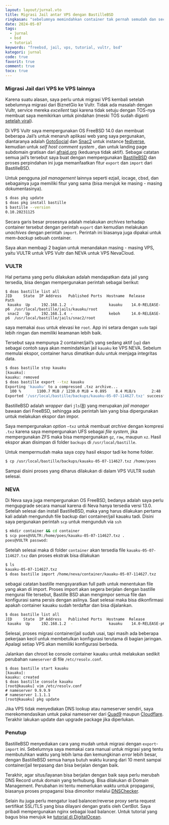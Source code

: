 ```yaml
---
layout: layout/jurnal.vto
title: Migrasi Jail antar VPS dengan BastilleBSD
ringkasan: "sebelumnya memindahkan container tak pernah semudah dan secepat ini"
date: 2024-05-07
tags:
  - jurnal
  - bsd
  - tutorial
keywords: "freebsd, jail, vps, tutorial, vultr, bsd"
kategori: jurnal
code: true
favorit: true
comment: true
tocx: true
---
```


### Migrasi Jail dari VPS ke VPS lainnya

Karena suatu alasan, saya perlu untuk migrasi VPS kembali setelah sebelumnya migrasi dari BiznetGio ke Vultr. Tidak ada masalah dengan Vultr, service mereka _excellent_ tapi karena tidak setuju dengan TOS-nya membuat saya memikirkan untuk pindahan (meski TOS sudah diganti [setelah viral](https://news.ycombinator.com/item?id=39836495)).

Di VPS Vultr saya mempergunakan OS FreeBSD 14.0 dan membuat beberapa Jail’s untuk menaruh aplikasi web yang saya pergunakan, diantaranya adalah [GotoSocial](https://gotosocial.org) dan [Snac2](https://codeberg.org/grunfink/snac2) untuk instance [fediverse](https://en.wikipedia.org/wiki/Fediverse), kemudian untuk _self host comment system_ , dan untuk landing page subdomain gratisan dari [afraid.org](https://freedns.afraid.org/) (keduanya tidak aktif). Sebagai catatan semua jail’s tersebut saya buat dengan mempergunakan [BastilleBSD](https://bastillebsd.org) dan proses perpindahan ini juga memanfaatkan fitur `export` dan `import` dari BastilleBSD.

Untuk pengguna _jail management_ lainnya seperti ezjail, iocage, cbsd, dan sebagainya juga memiliki fitur yang sama (bisa merujuk ke masing - masing dokumentasinya).

```sh
$ doas pkg update
$ doas pkg install bastille
$ bastille --version
0.10.20231125
```

Secara garis besar prosesnya adalah melakukan _archives_ terhadap container tersebut dengan perintah `export` dan kemudian melakukan _unachives_ dengan perintah `import`. Perintah ini biasanya juga dipakai untuk mem-_backup_ sebuah container.

Saya akan membagi 2 bagian untuk menandakan masing - masing VPS, yaitu VULTR untuk VPS Vultr dan NEVA untuk VPS NevaCloud.

### VULTR

Hal pertama yang perlu dilakukan adalah mendapatkan data jail yang tersedia, bisa dengan mempergunakan perintah sebagai berikut:

```shell
$ doas bastille list all
JID     State  IP Address   Published Ports  Hostname  Release          Path
 kauaku  Up     192.168.1.2  -                kauaku    14.0-RELEASE-p6  /usr/local/bastille/jails/kauaku/root
 snac2   Up     192.168.1.4  -                keboh     14.0-RELEASE-p6  /usr/local/bastille/jails/snac2/root
```

 <aside>
  saya memakai <code>doas</code> untuk elevasi ke <code>root</code>. App ini setara dengan <code>sudo</code> tapi lebih ringan dan memiliki keamanan lebih baik.
 </aside>

Tersebut saya mempunya 2 container/jail’s yang sedang aktif (`up`) dan sebagai contoh saya akan memindahkan jail `kauaku` ke VPS NEVA. Sebelum memulai ekspor, container harus dimatikan dulu untuk menjaga integritas data.

```sh
$ doas bastille stop kauaku
[kauaku]:
kauaku: removed
$ doas bastille export --txz kauaku
Exporting 'kauaku' to a compressed .txz archive...
  100 %       1100.7 MiB / 1230.0 MiB = 0.895    8.4 MiB/s       2:48
Exported '/usr/local/bastille/backups/kauaku-05-07-114627.txz' successfully.
```

 <aside>
  BastilleBSD adalah <i>wrapper</i> dari <code>jls</code>(<a href="https://man.freebsd.org/cgi/man.cgi?jls(8)">8</a>) yang merupakan <i>jail manager</i> bawaan dari FreeBSD, sehingga ada perintah lain yang bisa dipergunakan untuk melakukan ekspor dan impor.
 </aside>

Saya mempergunakan _option_ `—txz` untuk membuat _archive_ dengan kompresi `.txz` karena saya mempergunakan UFS sebagai _file system_, jika mempergunakan ZFS maka bisa mempergunakan `gz`, `raw`, maupun `xz`. Hasil ekspor akan disimpan di folder `backups` di `/usr/local/bastille`.

Untuk mempermudah maka saya copy hasil ekspor tadi ke home folder.

```sh
$ cp /usr/local/bastille/backups/kauaku-05-07-114627.txz /home/poes
```

Sampai disini proses yang diharus dilakukan di dalam VPS VULTR sudah selesai.

### NEVA

Di Neva saya juga mempergunakan OS FreeBSD, bedanya adalah saya perlu mengupgrade secara manual karena di Neva hanya tersedia versi 13.0. Setelah selesai dan install BastilleBSD, maka yang harus dilakukan pertama kali adalah mengunduh file backup dari container/jail kauaku tadi. Disini saya pergunakan perintah `scp` untuk mengunduh via `ssh`

```sh
$ mkdir container && cd container
$ scp poes@VULTR:/home/poes/kauaku-05-07-114627.txz .
poes@VULTR passwod:
```

Setelah selesai maka di folder `container` akan tersedia file `kauaku-05-07-114627.txz` dan proses ekstrak bisa dilakukan

```sh
$ ls
kauaku-05-07-114627.txz
$ doas bastille import /home/neva/container/kauaku-05-07-114627.txz
```

sebagai catatan bastille mengsyaratkan full path untuk menentukan file yang akan di import. Proses import akan segera berjalan dengan bastille mengurai file tersebut, Bastille BSD akan mengimpor semua file dan konfigurasi sama persis dengan aslinya. Saat selesai maka bisa dikonfirmasi apakah container kauaku sudah terdaftar dan bisa dijalankan.

```sh
$ doas bastille list all
JID     State  IP Address   Published Ports  Hostname  Release          Path
 kauaku  Up     192.168.1.2  -                kauaku    14.0-RELEASE-p6  /usr/local/bastille/jails/kauaku/root
```

Selesai, proses migrasi container/jail sudah usai, tapi masih ada beberapa pekerjaan kecil untuk membetulkan konfigurasi terutama di bagian jaringan. Apalagi setiap VPS akan memiliki konfigurasi berbeda.

Jalankan dan chroot ke console container kauaku untuk melakukan sedikit perubahan `nameserver` di file `/etc/resolv.conf`.

```shell
$ doas bastille start kauaku
[kauaku]:
kauaku: created
$ doas bastille console kauaku
[root@kauaku] vim /etc/resolv.conf
# nameserver 9.9.9.9
# nameserver 1.1.1.1
[root@kauaku] pkg update
```

Jika VPS tidak menyediakan DNS lookup atau nameserver sendiri, saya merekomendasikan untuk pakai nameserver dari [Quad9](https://quad9.net) maupun [Cloudflare](https://cloudflare.com). Terakhir lakukan update dan upgrade package jika diperlukan.

### Penutup

BastilleBSD menyediakan cara yang mudah untuk migrasi dengan `export`-`import` ini. Sebelumnya saya memakai cara manual untuk migrasi yang tentu membutuhkan waktu yang lebih lama dan kemungkinan _error_ lebih besar, dengan BastilleBSD semua hanya butuh waktu kurang dari 10 menit sampai container/jail terpasang dan bisa berjalan dengan baik.

Terakhir, agar situs/layanan bisa berjalan dengan baik saya perlu merubah DNS Record untuk domain yang terhubung. Bisa dilakukan di Domain Management. Perubahan ini tentu memerlukan waktu untuk propagansi, biasanya proses propagansi bisa dimonitor melalui [DNSChecker](https://dnschecker.org/).

Selain itu juga perlu mengatur load balancer/reverse proxy serta request sertifikat SSL/TLS yang bisa dilayani dengan gratis oleh CertBot. Saya pribadi mempergunakan nginx sebagai load balancer. Untuk tutorial yang bagus
bisa merujuk ke [tutorial di DigitalOcean](https://www.digitalocean.com/community/tutorials/how-to-secure-nginx-with-let-s-encrypt-on-ubuntu-20-04).
